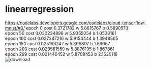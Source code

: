 # linearregression
https://codelabs.developers.google.com/codelabs/cloud-tensorflow-mnist/#0/
 epoch 0 cost 0.3721782 w 5.6815767 b 0.5890573\
 epoch 50 cost 0.030234896 w 5.9355054 b 1.0538161\
 epoch 100 cost 0.027347216 w 5.9154444 b 1.3948505\
 epoch 150 cost 0.025196247 w 5.899807 b 1.66067\
 epoch 200 cost 0.023581559 w 5.8876195 b 1.867861\
 epoch 299 cost 0.021446452 w 5.8708453 b 2.1530118\
![download](https://user-images.githubusercontent.com/21190340/50485302-ce6a2100-0a1a-11e9-959b-33cbce0b033e.png)
